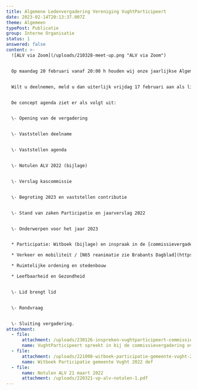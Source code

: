 ```yaml
---
title: Algemene Ledenvergadering Vereniging VughtParticipeert
date: 2023-02-14T20:13:37.007Z
theme: Algemeen
typePost: Publicatie
group: Interne Organisatie
status: 1
answered: false
content: >-
  ![ALV via Zoom](/uploads/210328-meet-up.png "ALV via Zoom")


  Op maandag 20 februari vanaf 20:00 h houden wij onze jaarlijkse Algemene Ledenvergadering. Deze vergadering zal plaatsvinden via Zoom. De vergadering is uitsluitend voor leden van de verening.


  Wilt u deelnemen, meld u dan uiterlijk vrijdag 17 februari aan als lid. [Aanmelden](https://www.vughtparticipeert.nl/member#main).


  De concept agenda ziet er als volgt uit:


  \- Opening van de vergadering


  \- Vaststellen deelname


  \- Vaststellen agenda


  \- Notulen ALV 2022 (bijlage)


  \- Verslag kascommissie


  \- Begroting 2023 en vaststellen contributie 


  \- Stand van zaken Participatie en jaarverslag 2022


  \- Onderwerpen voor het jaar 2023


  * Participatie: Witboek (bijlage) en inspraak in de [commissievergadering](https://vught.bestuurlijkeinformatie.nl/Agenda/Index/c0e8e7c5-efba-4a7c-bbbe-514282996911) 26-01-2023))

  * Verkeer en mobiliteit / [N65 reanimatie zie Brabants Dagblad](https://www.bd.nl/vught/mogelijk-toch-doorstart-voor-transformatie-van-n65-stikstof-lijkt-belangrijkste-struikelblok~a0378bf0/)

  * Ruimtelijke ordening en stedenbouw

  * Leefbaarheid en Gezondheid


  \- Lid brengt lid


  \- Rondvraag


  \- Sluiting vergadering.
attachment:
  - file:
      attachment: /uploads/230126-inspreken-vughtparticipeert-commissievergadering.pdf
      name: VughtParticipeert spreekt in bij de commissievergadering over Participatie
  - file:
      attachment: /uploads/221008-witboek-participatie-gemeente-vught-2022-def.pdf
      name: Witboek Participatie gemeente Vught 2022 def
  - file:
      name: Notulen ALV 21 maart 2022
      attachment: /uploads/220321-vp-alv-notulen-1.pdf
---
```

